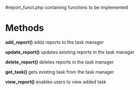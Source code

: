 #report\_funct.php containing functions to be implemented
# **Methods** #

**add\_report()**
adds reports to the task manager

**update\_report()**
updates existing reports in the task manager

**delete\_report()**
deletes reports in the task manager

**get\_task()**
gets existing task from the task manager

**view\_report()**
enables users to view added task